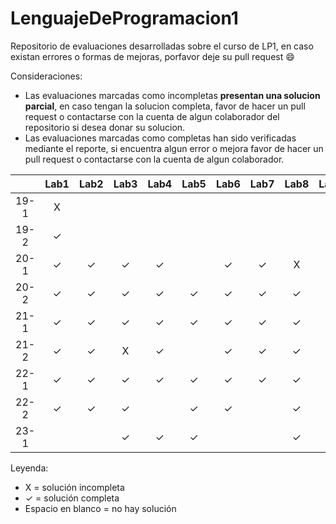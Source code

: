 # LenguajeDeProgramacion1
Repositorio de evaluaciones desarrolladas sobre el curso de LP1, en caso existan errores o formas de mejoras, porfavor deje su pull request :smile:

Consideraciones:

-   Las evaluaciones marcadas como incompletas **presentan una solucion parcial**, en caso tengan la solucion completa, favor de hacer un pull request o contactarse con la cuenta de algun colaborador del repositorio si desea donar su solucion.
-   Las evaluaciones marcadas como completas han sido verificadas mediante el reporte, si encuentra algun error o mejora  favor de hacer un pull request o contactarse con la cuenta de algun colaborador.




|       | Lab1  | Lab2  | Lab3  | Lab4  | Lab5  | Lab6  | Lab7  | Lab8  | Lab9  | Lab10 |  EX1  |  EX2  |
| :---: | :---: | :---: | :---: | :---: | :---: | :---: | :---: | :---: | :---: | :---: | :---: | :---: |
| 19-1  |   X   |       |       |       |       |       |       |       |       |       |       |       |
| 19-2  |   ✓   |       |       |       |       |       |       |       |       |       |       |       |
| 20-1  |   ✓   |   ✓   |   ✓   |   ✓   |       |   ✓   |   ✓   |   X   |       |   X   |   ✓   |   X   |
| 20-2  |   ✓   |   ✓   |   ✓   |   ✓   |   ✓   |   ✓   |   ✓   |   ✓   |   X   |       |   X   |   X   |
| 21-1  |   ✓   |   ✓   |   ✓   |   ✓   |   ✓   |   ✓   |   ✓   |   ✓   |   ✓   |   ✓   |   ✓   |   X   |
| 21-2  |   ✓   |   ✓   |   X   |   ✓   |       |   ✓   |   ✓   |   ✓   |   ✓   |   ✓   |   X   |   ✓   |
| 22-1  |   ✓   |   ✓   |   ✓   |   ✓   |   ✓   |   ✓   |   ✓   |   ✓   |   ✓   |   ✓   |   ✓   |   X   |
| 22-2  |   ✓   |   ✓   |   ✓   |       |   ✓   |   ✓   |       |   ✓   |   ✓   |       |       |       |
| 23-1  |       |       |   ✓   |   ✓   |   ✓   |       |       |    ✓  |       |       |   X   |   ✓   |

Leyenda:
- X = solución incompleta
- ✓ = solución completa
- Espacio en blanco = no hay solución



